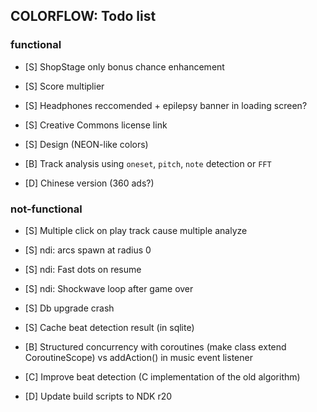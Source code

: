 ## COLORFLOW: Todo list

### functional
- [S] ShopStage only bonus chance enhancement
- [S] Score multiplier
- [S] Headphones reccomended + epilepsy banner in loading screen?
- [S] Creative Commons license link

- [S] Design (NEON-like colors)
- [B] Track analysis using `oneset`, `pitch`, `note` detection or `FFT`
- [D] Chinese version (360 ads?)

### not-functional
- [S] Multiple click on play track cause multiple analyze
- [S] ndi: arcs spawn at radius 0
- [S] ndi: Fast dots on resume
- [S] ndi: Shockwave loop after game over
- [S] Db upgrade crash
- [S] Cache beat detection result (in sqlite)

- [B] Structured concurrency with coroutines (make class extend CoroutineScope) vs addAction() in music event listener
- [C] Improve beat detection (C implementation of the old algorithm)
- [D] Update build scripts to NDK r20
